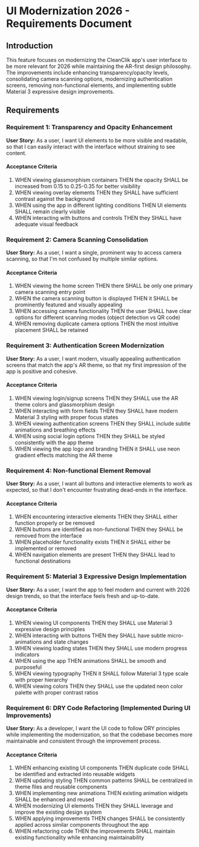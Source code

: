 # UI Modernization 2026 - Requirements Document

## Introduction

This feature focuses on modernizing the CleanClik app's user interface to be more relevant for 2026 while maintaining the AR-first design philosophy. The improvements include enhancing transparency/opacity levels, consolidating camera scanning options, modernizing authentication screens, removing non-functional elements, and implementing subtle Material 3 expressive design improvements.

## Requirements

### Requirement 1: Transparency and Opacity Enhancement

**User Story:** As a user, I want UI elements to be more visible and readable, so that I can easily interact with the interface without straining to see content.

#### Acceptance Criteria

1. WHEN viewing glassmorphism containers THEN the opacity SHALL be increased from 0.15 to 0.25-0.35 for better visibility
2. WHEN viewing overlay elements THEN they SHALL have sufficient contrast against the background
3. WHEN using the app in different lighting conditions THEN UI elements SHALL remain clearly visible
4. WHEN interacting with buttons and controls THEN they SHALL have adequate visual feedback

### Requirement 2: Camera Scanning Consolidation

**User Story:** As a user, I want a single, prominent way to access camera scanning, so that I'm not confused by multiple similar options.

#### Acceptance Criteria

1. WHEN viewing the home screen THEN there SHALL be only one primary camera scanning entry point
2. WHEN the camera scanning button is displayed THEN it SHALL be prominently featured and visually appealing
3. WHEN accessing camera functionality THEN the user SHALL have clear options for different scanning modes (object detection vs QR code)
4. WHEN removing duplicate camera options THEN the most intuitive placement SHALL be retained

### Requirement 3: Authentication Screen Modernization

**User Story:** As a user, I want modern, visually appealing authentication screens that match the app's AR theme, so that my first impression of the app is positive and cohesive.

#### Acceptance Criteria

1. WHEN viewing login/signup screens THEN they SHALL use the AR theme colors and glassmorphism design
2. WHEN interacting with form fields THEN they SHALL have modern Material 3 styling with proper focus states
3. WHEN viewing authentication screens THEN they SHALL include subtle animations and breathing effects
4. WHEN using social login options THEN they SHALL be styled consistently with the app theme
5. WHEN viewing the app logo and branding THEN it SHALL use neon gradient effects matching the AR theme

### Requirement 4: Non-functional Element Removal

**User Story:** As a user, I want all buttons and interactive elements to work as expected, so that I don't encounter frustrating dead-ends in the interface.

#### Acceptance Criteria

1. WHEN encountering interactive elements THEN they SHALL either function properly or be removed
2. WHEN buttons are identified as non-functional THEN they SHALL be removed from the interface
3. WHEN placeholder functionality exists THEN it SHALL either be implemented or removed
4. WHEN navigation elements are present THEN they SHALL lead to functional destinations

### Requirement 5: Material 3 Expressive Design Implementation

**User Story:** As a user, I want the app to feel modern and current with 2026 design trends, so that the interface feels fresh and up-to-date.

#### Acceptance Criteria

1. WHEN viewing UI components THEN they SHALL use Material 3 expressive design principles
2. WHEN interacting with buttons THEN they SHALL have subtle micro-animations and state changes
3. WHEN viewing loading states THEN they SHALL use modern progress indicators
4. WHEN using the app THEN animations SHALL be smooth and purposeful
5. WHEN viewing typography THEN it SHALL follow Material 3 type scale with proper hierarchy
6. WHEN viewing colors THEN they SHALL use the updated neon color palette with proper contrast ratios

### Requirement 6: DRY Code Refactoring (Implemented During UI Improvements)

**User Story:** As a developer, I want the UI code to follow DRY principles while implementing the modernization, so that the codebase becomes more maintainable and consistent through the improvement process.

#### Acceptance Criteria

1. WHEN enhancing existing UI components THEN duplicate code SHALL be identified and extracted into reusable widgets
2. WHEN updating styling THEN common patterns SHALL be centralized in theme files and reusable components
3. WHEN implementing new animations THEN existing animation widgets SHALL be enhanced and reused
4. WHEN modernizing UI elements THEN they SHALL leverage and improve the existing design system
5. WHEN applying improvements THEN changes SHALL be consistently applied across similar components throughout the app
6. WHEN refactoring code THEN the improvements SHALL maintain existing functionality while enhancing maintainability